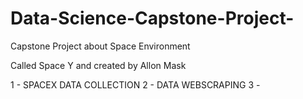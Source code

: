 # Data-Science-Capstone-Project-
Capstone Project about Space Environment

Called Space Y and created by Allon Mask

1 - SPACEX DATA COLLECTION
2 - DATA WEBSCRAPING
3 - 
